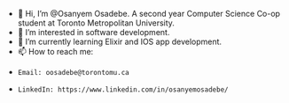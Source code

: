 - 👋 Hi, I’m @Osanyem Osadebe. A second year Computer Science Co-op student at Toronto Metropolitan University.
- 👀 I’m interested in software development.
- 🌱 I’m currently learning Elixir and IOS app development.
- 📫 How to reach me:
-     Email: oosadebe@torontomu.ca
-     LinkedIn: https://www.linkedin.com/in/osanyemosadebe/


